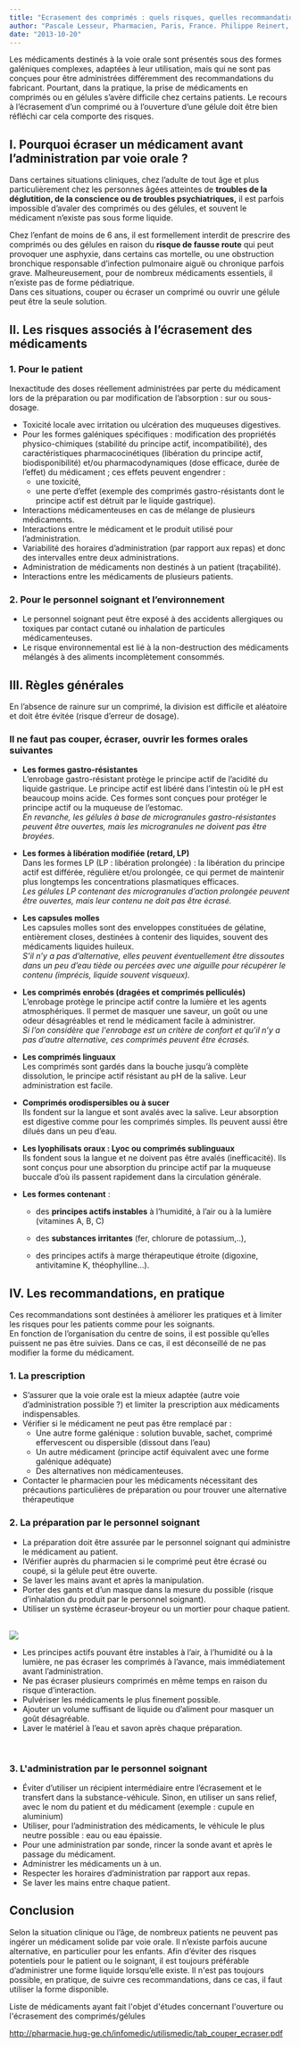 ```yaml
---
title: "Ecrasement des comprimés : quels risques, quelles recommandations ?"
author: "Pascale Lesseur, Pharmacien, Paris, France. Philippe Reinert, Pédiatre, Créteil, France."
date: "2013-10-20"
---
```


<div class="teaser"><p>Les médicaments destinés à la voie orale sont présentés sous des formes galéniques complexes, adaptées à leur utilisation, mais qui ne sont pas conçues pour être administrées différemment des recommandations du fabricant. Pourtant, dans la pratique, la prise de médicaments en comprimés ou en gélules s’avère difficile chez certains patients. Le recours à l’écrasement d’un comprimé ou à l’ouverture d’une gélule doit être bien réfléchi car cela comporte des risques.</p></div>

## I. Pourquoi écraser un médicament avant l’administration par voie orale ?

Dans certaines situations cliniques, chez l’adulte de tout âge et plus particulièrement chez les personnes âgées atteintes de **troubles de la déglutition, de la conscience ou de troubles psychiatriques,** il est parfois impossible d’avaler des comprimés ou des gélules, et souvent le médicament n’existe pas sous forme liquide.

Chez l’enfant de moins de 6 ans, il est formellement interdit de prescrire des comprimés ou des gélules en raison du **risque de fausse route** qui peut provoquer une asphyxie, dans certains cas mortelle, ou une obstruction bronchique responsable d’infection pulmonaire aiguë ou chronique parfois grave. Malheureusement, pour de nombreux médicaments essentiels, il n’existe pas de forme pédiatrique.  
Dans ces situations, couper ou écraser un comprimé ou ouvrir une gélule peut être la seule solution.

## II. Les risques associés à l’écrasement des médicaments

### 1. Pour le patient

Inexactitude des doses réellement administrées par perte du médicament lors de la préparation ou par modification de l’absorption : sur ou sous-dosage.

- Toxicité locale avec irritation ou ulcération des muqueuses digestives.
- Pour les formes galéniques spécifiques : modification des propriétés physico-chimiques (stabilité du principe actif, incompatibilité), des caractéristiques pharmacocinétiques (libération du principe actif, biodisponibilité) et/ou pharmacodynamiques (dose efficace, durée de l’effet) du médicament ; ces effets peuvent engendrer :
  - une toxicité,
  - une perte d’effet (exemple des comprimés gastro-résistants dont le principe actif est détruit par le liquide gastrique).
- Interactions médicamenteuses en cas de mélange de plusieurs médicaments.
- Interactions entre le médicament et le produit utilisé pour l’administration.
- Variabilité des horaires d’administration (par rapport aux repas) et donc des intervalles entre deux administrations.
- Administration de médicaments non destinés à un patient (traçabilité).
- Interactions entre les médicaments de plusieurs patients.

### 2. Pour le personnel soignant et l’environnement

- Le personnel soignant peut être exposé à des accidents allergiques ou toxiques par contact cutané ou inhalation de particules médicamenteuses.
- Le risque environnemental est lié à la non-destruction des médicaments mélangés à des aliments incomplètement consommés.

## III. Règles générales

En l’absence de rainure sur un comprimé, la division est difficile et aléatoire et doit être évitée (risque d’erreur de dosage).

### Il ne faut pas couper, écraser, ouvrir les formes orales suivantes 

- **Les formes gastro-résistantes**  
  L’enrobage gastro-résistant protège le principe actif de l’acidité du liquide gastrique. Le principe actif est libéré dans l’intestin où le pH est beaucoup moins acide. Ces formes sont conçues pour protéger le principe actif ou la muqueuse de l’estomac.  
  *En revanche, les gélules à base de microgranules gastro-résistantes peuvent être ouvertes, mais les microgranules ne doivent pas être broyées.*

- **Les formes à libération modifiée (retard, LP)**  
  Dans les formes LP (LP : libération prolongée) : la libération du principe actif est différée, régulière et/ou prolongée, ce qui permet de maintenir plus longtemps les concentrations plasmatiques efficaces.  
  *Les gélules LP contenant des microgranules d’action prolongée peuvent être ouvertes, mais leur contenu ne doit pas être écrasé.*

- **Les capsules molles**  
  Les capsules molles sont des enveloppes constituées de gélatine, entièrement closes, destinées à contenir des liquides, souvent des médicaments liquides huileux.  
  *S’il n’y a pas d’alternative, elles peuvent éventuellement être dissoutes dans un peu d’eau tiède ou percées avec une aiguille pour récupérer le contenu (imprécis, liquide souvent visqueux).*

- **Les comprimés enrobés (dragées et comprimés pelliculés)**  
  L’enrobage protège le principe actif contre la lumière et les agents atmosphériques. Il permet de masquer une saveur, un goût ou une odeur désagréables et rend le médicament facile à administrer.  
  *Si l’on considère que l'enrobage est un critère de confort et qu’il n’y a pas d’autre alternative, ces comprimés peuvent être écrasés.*

- **Les comprimés linguaux**  
  Les comprimés sont gardés dans la bouche jusqu’à complète dissolution, le principe actif résistant au pH de la salive. Leur administration est facile.

- **Comprimés orodispersibles ou à sucer**  
  Ils fondent sur la langue et sont avalés avec la salive. Leur absorption est digestive comme pour les comprimés simples. Ils peuvent aussi être dilués dans un peu d’eau.

- **Les lyophilisats oraux : Lyoc ou comprimés sublinguaux**  
  Ils fondent sous la langue et ne doivent pas être avalés (inefficacité). Ils sont conçus pour une absorption du principe actif par la muqueuse buccale d’où ils passent rapidement dans la circulation générale.

- **Les formes contenant** :

  - des **principes actifs instables** à l’humidité, à l’air ou à la lumière (vitamines A, B, C)

  - des **substances irritantes** (fer, chlorure de potassium,..),

  - des principes actifs à marge thérapeutique étroite (digoxine, antivitamine K, théophylline…).

## IV. Les recommandations, en pratique

Ces recommandations sont destinées à améliorer les pratiques et à limiter les risques pour les patients comme pour les soignants.  
En fonction de l’organisation du centre de soins, il est possible qu’elles puissent ne pas être suivies. Dans ce cas, il est déconseillé de ne pas modifier la forme du médicament.

### 1. La prescription

- S’assurer que la voie orale est la mieux adaptée (autre voie d’administration possible ?) et limiter la prescription aux médicaments indispensables.
- Vérifier si le médicament ne peut pas être remplacé par :
  - Une autre forme galénique : solution buvable, sachet, comprimé effervescent ou dispersible (dissout dans l’eau) 
  - Un autre médicament (principe actif équivalent avec une forme galénique adéquate)
  - Des alternatives non médicamenteuses.
- Contacter le pharmacien pour les médicaments nécessitant des précautions particulières de préparation ou pour trouver une alternative thérapeutique

### 2. La préparation par le personnel soignant

- La préparation doit être assurée par le personnel soignant qui administre le médicament au patient.
- IVérifier auprès du pharmacien si le comprimé peut être écrasé ou coupé, si la gélule peut être ouverte.
- Se laver les mains avant et après la manipulation.
- Porter des gants et d’un masque dans la mesure du possible (risque d’inhalation du produit par le personnel soignant).
- Utiliser un système écraseur-broyeur ou un mortier pour chaque patient.

​  
![](02-0.jpg)

- Les principes actifs pouvant être instables à l’air, à l’humidité ou à la lumière, ne pas écraser les comprimés à l’avance, mais immédiatement avant l’administration.
- Ne pas écraser plusieurs comprimés en même temps en raison du risque d’interaction.
- Pulvériser les médicaments le plus finement possible.
- Ajouter un volume suffisant de liquide ou d’aliment pour masquer un goût désagréable.
- Laver le matériel à l’eau et savon après chaque préparation.

​

### 3. L'administration par le personnel soignant

- Éviter d’utiliser un récipient intermédiaire entre l’écrasement et le transfert dans la substance-véhicule. Sinon, en utiliser un sans relief, avec le nom du patient et du médicament (exemple : cupule en aluminium)
- Utiliser, pour l’administration des médicaments, le véhicule le plus neutre possible : eau ou eau épaissie.
- Pour une administration par sonde, rincer la sonde avant et après le passage du médicament.
- Administrer les médicaments un à un.
- Respecter les horaires d’administration par rapport aux repas.
- Se laver les mains entre chaque patient.

## Conclusion

Selon la situation clinique ou l’âge, de nombreux patients ne peuvent pas ingérer un médicament solide par voie orale. Il n’existe parfois aucune alternative, en particulier pour les enfants. Afin d’éviter des risques potentiels pour le patient ou le soignant, il est toujours préférable d’administrer une forme liquide lorsqu’elle existe. Il n'est pas toujours possible, en pratique, de suivre ces recommandations, dans ce cas, il faut utiliser la forme disponible.

Liste de médicaments ayant fait l'objet d'études concernant l'ouverture ou l'écrasement des comprimés/gélules

[<http://pharmacie.hug-ge.ch/infomedic/utilismedic/tab_couper_ecraser.pdf>](http://pharmacie.hug-ge.ch/infomedic/utilismedic/tab_couper_ecraser.pdf)
